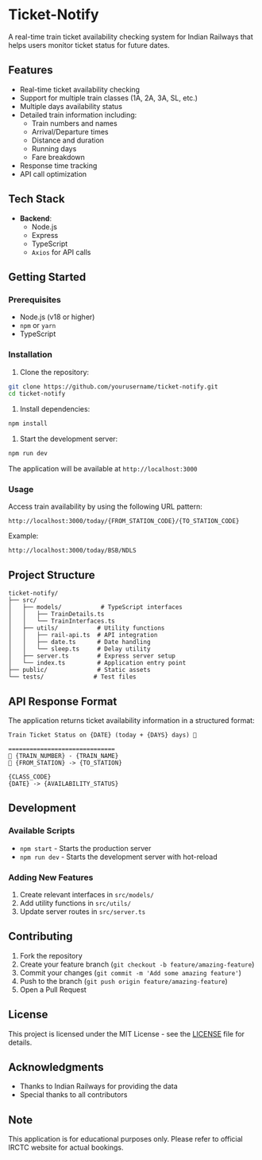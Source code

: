 # Ticket-Notify

A real-time train ticket availability checking system for Indian Railways that helps users monitor ticket status for future dates.

## Features

- Real-time ticket availability checking
- Support for multiple train classes (1A, 2A, 3A, SL, etc.)
- Multiple days availability status
- Detailed train information including:
  - Train numbers and names
  - Arrival/Departure times
  - Distance and duration
  - Running days
  - Fare breakdown
- Response time tracking
- API call optimization

## Tech Stack

- **Backend**:
  - Node.js
  - Express
  - TypeScript
  - `Axios` for API calls

## Getting Started

### Prerequisites

- Node.js (v18 or higher)
- `npm` or `yarn`
- TypeScript

### Installation

1. Clone the repository:

```bash
git clone https://github.com/yourusername/ticket-notify.git
cd ticket-notify
```

1. Install dependencies:

```bash
npm install
```

1. Start the development server:

```bash
npm run dev
```

The application will be available at `http://localhost:3000`

### Usage

Access train availability by using the following URL pattern:

```http
http://localhost:3000/today/{FROM_STATION_CODE}/{TO_STATION_CODE}
```

Example:

```http
http://localhost:3000/today/BSB/NDLS
```

## Project Structure

```text
ticket-notify/
├── src/
│   ├── models/           # TypeScript interfaces
│   │   ├── TrainDetails.ts
│   │   └── TrainInterfaces.ts
│   ├── utils/           # Utility functions
│   │   ├── rail-api.ts  # API integration
│   │   ├── date.ts      # Date handling
│   │   └── sleep.ts     # Delay utility
│   ├── server.ts        # Express server setup
│   └── index.ts         # Application entry point
├── public/              # Static assets
└── tests/              # Test files
```

## API Response Format

The application returns ticket availability information in a structured format:

```text
Train Ticket Status on {DATE} (today + {DAYS} days) 🤩

==============================
🚂 {TRAIN_NUMBER} - {TRAIN_NAME}
📍 {FROM_STATION} -> {TO_STATION}

{CLASS_CODE}
{DATE} -> {AVAILABILITY_STATUS}
```

## Development

### Available Scripts

- `npm start` - Starts the production server
- `npm run dev` - Starts the development server with hot-reload

### Adding New Features

1. Create relevant interfaces in `src/models/`
2. Add utility functions in `src/utils/`
3. Update server routes in `src/server.ts`

## Contributing

1. Fork the repository
2. Create your feature branch (`git checkout -b feature/amazing-feature`)
3. Commit your changes (`git commit -m 'Add some amazing feature'`)
4. Push to the branch (`git push origin feature/amazing-feature`)
5. Open a Pull Request

## License

This project is licensed under the MIT License - see the [LICENSE](LICENSE) file for details.

## Acknowledgments

- Thanks to Indian Railways for providing the data
- Special thanks to all contributors

## Note

This application is for educational purposes only. Please refer to official IRCTC website for actual bookings.
